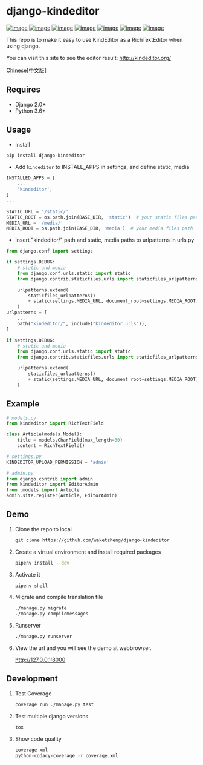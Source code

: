 # django-kindeditor

[![image](https://secure.travis-ci.org/waketzheng/django-kindeditor.svg?branch=master)](https://pypi.org/project/django-kindeditor/)
[![image](https://img.shields.io/pypi/v/django-kindeditor.svg)](https://pypi.org/project/django-kindeditor/)
[![image](https://img.shields.io/pypi/djversions/django-kindeditor.svg)](https://pypi.org/project/django-kindeditor/)
[![image](https://img.shields.io/pypi/pyversions/django-kindeditor.svg)](https://pypi.org/project/django-kineditor/)
[![image](https://img.shields.io/pypi/l/django-kindeditor.svg)](https://pypi.org/project/django-kindeditor/)
[![image](https://img.shields.io/codecov/c/github/waketzheng/django-kindeditor/master.svg)](https://codecov.io/github/waketzheng/django-kindeditor?branch=master)
[![image](https://img.shields.io/badge/code%20style-pep8-green.svg)](https://www.python.org/dev/peps/pep-0008/)


This repo is to make it easy to use KindEditor as a RichTextEditor when using django.

You can visit this site to see the editor result:
http://kindeditor.org/

[Chinese[中文版]](https://github.com/waketzheng/django-kindeditor/blob/master/zh-hans-README.md)

## Requires

- Django 2.0+
- Python 3.6+

## Usage

- Install

```bash
pip install django-kindeditor
```

- Add `kindeditor` to INSTALL_APPS in settings, and define static, media

```py
INSTALLED_APPS = [
    ...
    'kindeditor',
]
...

STATIC_URL = '/static/'
STATIC_ROOT = os.path.join(BASE_DIR, 'static')  # your static files path
MEDIA_URL = '/media/'
MEDIA_ROOT = os.path.join(BASE_DIR, 'media')  # your media files path
```

- Insert "kindeditor/" path and static, media paths to urlpatterns in urls.py

```py
from django.conf import settings

if settings.DEBUG:
    # static and media
    from django.conf.urls.static import static
    from django.contrib.staticfiles.urls import staticfiles_urlpatterns

    urlpatterns.extend(
        staticfiles_urlpatterns()
        + static(settings.MEDIA_URL, document_root=settings.MEDIA_ROOT)
    )
urlpatterns = [
    ...
    path("kindeditor/", include("kindeditor.urls")),
]

if settings.DEBUG:
    # static and media
    from django.conf.urls.static import static
    from django.contrib.staticfiles.urls import staticfiles_urlpatterns

    urlpatterns.extend(
        staticfiles_urlpatterns()
        + static(settings.MEDIA_URL, document_root=settings.MEDIA_ROOT)
    )
```

## Example

```py
# models.py
from kindeditor import RichTextField

class Article(models.Model):
    title = models.CharField(max_length=80)
    content = RichTextField()

# settings.py
KINDEDITOR_UPLOAD_PERMISSION = 'admin'

# admin.py
from django.contrib import admin
from kindeditor import EditorAdmin
from .models import Article
admin.site.register(Article, EditorAdmin)
```

## Demo

1. Clone the repo to local

   ```bash
   git clone https://github.com/waketzheng/django-kindeditor
   ```

2. Create a virtual environment and install required packages

   ```bash
   pipenv install --dev
   ```

3. Activate it

   ```bash
   pipenv shell
   ```

4. Migrate and compile translation file

   ```bash
   ./manage.py migrate
   ./manage.py compilemessages
   ```

5. Runserver

   ```bash
   ./manage.py runserver
   ```

6. View the url and you will see the demo at webbrowser.

   http://127.0.0.1:8000

## Development

1. Test Coverage

   ```bash
   coverage run ./manage.py test
   ```

2. Test multiple django versions

   ```bash
   tox
   ```

3. Show code quality

   ```bash
   coverage xml
   python-codacy-coverage -r coverage.xml
   ```
